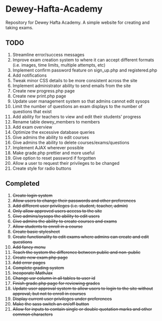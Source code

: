 # Dewey-Hafta-Academy
Repository for Dewey Hafta Academy. A simple website for creating and taking exams. 

TODO
----

1. Streamline error/success messages
2. Improve exam creation system to where it can accept different formats (i.e. images, time limits, multiple attempts, etc)
3. Implement confirm password feature on sign_up.php and registered.php
4. Add notifications
5. Tweak minor CSS details to be more consistent across the site
6. Implement administrator ability to send emails from the site
7. Create new progress.php page
8. Create new print.php page
9. Update user management system so that admins cannot edit sysops
10. Limit the number of questions an exam displays to the number of questions that exist
11. Add ability for teachers to view and edit their students' progress
12. Rename table dewey_members to members
13. Add exam overview
14. Optimize the excessive database queries
15. Give admins the ability to edit courses
16. Give admins the ability to delete courses/exams/questions
17. Implement AJAX wherever possible
18. Make grade.php prettier and more useful
19. Give option to reset password if forgotten
20. Allow a user to request their privileges to be changed
21. Create style for radio buttons

Completed
----
1. ~~Create login system~~
2. ~~Allow users to change their passwords and other preferences~~
3. ~~Add different user privileges (i.e. student, teacher, admin)~~
4. ~~Only allow approved users access to the site~~
5. ~~Give admins/sysops the ability to edit users~~
6. ~~Give admins the ability to create courses and exams~~
7. ~~Allow students to enroll in a course~~
8. ~~Create basic stylesheet~~
9. ~~Create functionality to edit exams where admins can create and edit questions~~
10. ~~Add fancy menu~~
11. ~~Teach the system the difference between public and non-public~~
12. ~~Create new exam.php page~~
13. ~~Add error pages~~
14. ~~Complete grading system~~
15. ~~Incoporate MathJax~~
16. ~~Change usr column in all tables to user id~~
17. ~~Finish grade.php page for reviewing grades~~
18. ~~Update user approval system to allow users to login to the site without approval, but not to enroll in courses~~
19. ~~Display current user privileges under preferences~~
20. ~~Make the sass switch an on/off button~~
21. ~~Allow for inputs to contain single or double quotation marks and other common characters~~
